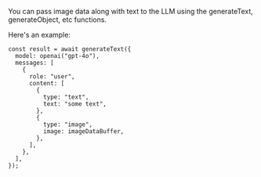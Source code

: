 You can pass image data along with text to the LLM using the generateText, generateObject, etc functions.

Here's an example:

```
const result = await generateText({
  model: openai("gpt-4o"),
  messages: [
    {
      role: "user",
      content: [
        {
          type: "text",
          text: "some text",
        },
        {
          type: "image",
          image: imageDataBuffer,
        },
      ],
    },
  ],
});
```
